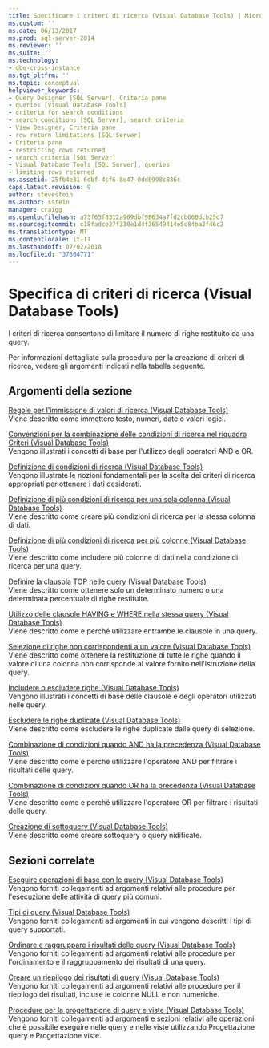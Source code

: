 ```yaml
---
title: Specificare i criteri di ricerca (Visual Database Tools) | Microsoft Docs
ms.custom: ''
ms.date: 06/13/2017
ms.prod: sql-server-2014
ms.reviewer: ''
ms.suite: ''
ms.technology:
- dbe-cross-instance
ms.tgt_pltfrm: ''
ms.topic: conceptual
helpviewer_keywords:
- Query Designer [SQL Server], Criteria pane
- queries [Visual Database Tools]
- criteria for search conditions
- search conditions [SQL Server], search criteria
- View Designer, Criteria pane
- row return limitations [SQL Server]
- Criteria pane
- restricting rows returned
- search criteria [SQL Server]
- Visual Database Tools [SQL Server], queries
- limiting rows returned
ms.assetid: 25fb4e31-6dbf-4cf6-8e47-0dd0998c836c
caps.latest.revision: 9
author: stevestein
ms.author: sstein
manager: craigg
ms.openlocfilehash: a73f65f8312a969dbf98634a7fd2cb060dcb25d7
ms.sourcegitcommit: c18fadce27f330e1d4f36549414e5c84ba2f46c2
ms.translationtype: MT
ms.contentlocale: it-IT
ms.lasthandoff: 07/02/2018
ms.locfileid: "37304771"
---
```

# <a name="specify-search-criteria-visual-database-tools"></a>Specifica di criteri di ricerca (Visual Database Tools)
  I criteri di ricerca consentono di limitare il numero di righe restituito da una query.  
  
 Per informazioni dettagliate sulla procedura per la creazione di criteri di ricerca, vedere gli argomenti indicati nella tabella seguente.  
  
## <a name="in-this-section"></a>Argomenti della sezione  
 [Regole per l'immissione di valori di ricerca &#40;Visual Database Tools&#41;](visual-database-tools.md)  
 Viene descritto come immettere testo, numeri, date o valori logici.  
  
 [Convenzioni per la combinazione delle condizioni di ricerca nel riquadro Criteri &#40;Visual Database Tools&#41;](conventions-combine-search-conditions-in-criteria-pane-visual-db-tools.md)  
 Vengono illustrati i concetti di base per l'utilizzo degli operatori AND e OR.  
  
 [Definizione di condizioni di ricerca &#40;Visual Database Tools&#41;](specify-search-conditions-visual-database-tools.md)  
 Vengono illustrate le nozioni fondamentali per la scelta dei criteri di ricerca appropriati per ottenere i dati desiderati.  
  
 [Definizione di più condizioni di ricerca per una sola colonna &#40;Visual Database Tools&#41;](specify-multiple-search-conditions-for-one-column-visual-database-tools.md)  
 Viene descritto come creare più condizioni di ricerca per la stessa colonna di dati.  
  
 [Definizione di più condizioni di ricerca per più colonne &#40;Visual Database Tools&#41;](specify-multiple-search-conditions-for-multiple-columns-visual-database-tools.md)  
 Viene descritto come includere più colonne di dati nella condizione di ricerca per una query.  
  
 [Definire la clausola TOP nelle query &#40;Visual Database Tools&#41;](specify-the-top-clause-in-queries-visual-database-tools.md)  
 Viene descritto come ottenere solo un determinato numero o una determinata percentuale di righe restituite.  
  
 [Utilizzo delle clausole HAVING e WHERE nella stessa query &#40;Visual Database Tools&#41;](use-having-and-where-clauses-in-the-same-query-visual-database-tools.md)  
 Viene descritto come e perché utilizzare entrambe le clausole in una query.  
  
 [Selezione di righe non corrispondenti a un valore &#40;Visual Database Tools&#41;](select-rows-that-do-not-match-a-value-visual-database-tools.md)  
 Viene descritto come ottenere la restituzione di tutte le righe quando il valore di una colonna non corrisponde al valore fornito nell'istruzione della query.  
  
 [Includere o escludere righe &#40;Visual Database Tools&#41;](include-or-exclude-rows-visual-database-tools.md)  
 Vengono illustrati i concetti di base delle clausole e degli operatori utilizzati nelle query.  
  
 [Escludere le righe duplicate &#40;Visual Database Tools&#41;](exclude-duplicate-rows-visual-database-tools.md)  
 Viene descritto come escludere le righe duplicate dalle query di selezione.  
  
 [Combinazione di condizioni quando AND ha la precedenza &#40;Visual Database Tools&#41;](combine-conditions-when-and-has-precedence-visual-database-tools.md)  
 Viene descritto come e perché utilizzare l'operatore AND per filtrare i risultati delle query.  
  
 [Combinazione di condizioni quando OR ha la precedenza &#40;Visual Database Tools&#41;](combine-conditions-when-or-has-precedence-visual-database-tools.md)  
 Viene descritto come e perché utilizzare l'operatore OR per filtrare i risultati delle query.  
  
 [Creazione di sottoquery &#40;Visual Database Tools&#41;](create-subqueries-visual-database-tools.md)  
 Viene descritto come creare sottoquery o query nidificate.  
  
## <a name="related-sections"></a>Sezioni correlate  
 [Eseguire operazioni di base con le query &#40;Visual Database Tools&#41;](perform-basic-operations-with-queries-visual-database-tools.md)  
 Vengono forniti collegamenti ad argomenti relativi alle procedure per l'esecuzione delle attività di query più comuni.  
  
 [Tipi di query &#40;Visual Database Tools&#41;](types-of-queries-visual-database-tools.md)  
 Vengono forniti collegamenti ad argomenti in cui vengono descritti i tipi di query supportati.  
  
 [Ordinare e raggruppare i risultati delle query &#40;Visual Database Tools&#41;](sort-and-group-query-results-visual-database-tools.md)  
 Vengono forniti collegamenti ad argomenti relativi alle procedure per l'ordinamento e il raggruppamento dei risultati di una query.  
  
 [Creare un riepilogo dei risultati di query &#40;Visual Database Tools&#41;](summarize-query-results-visual-database-tools.md)  
 Vengono forniti collegamenti ad argomenti relativi alle procedure per il riepilogo dei risultati, incluse le colonne NULL e non numeriche.  
  
 [Procedure per la progettazione di query e viste &#40;Visual Database Tools&#41;](design-queries-and-views-how-to-topics-visual-database-tools.md)  
 Vengono forniti collegamenti ad argomenti e sezioni relativi alle operazioni che è possibile eseguire nelle query e nelle viste utilizzando Progettazione query e Progettazione viste.  
  
  
